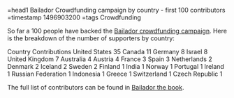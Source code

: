 =head1 Bailador Crowdfunding campaign by country - first 100 contributors
=timestamp 1496903200
=tags Crowdfunding

So far a 100 people have backed the <a href="http://perl6maven.com/book">Bailador crowdfunding campaign</a>.
Here is the breakdown of the number of supporters by country:


  Country        Contributions
  United States       35
  Canada              11
  Germany              8
  Israel               8
  United Kingdom       7
  Australia            4
  Austria              4
  France               3
  Spain                3
  Netherlands          2
  Denmark              2
  Iceland              2
  Sweden               2
  Finland              1
  India                1
  Norway               1
  Portugal             1
  Ireland              1
  Russian Federation   1
  Indonesia            1
  Greece               1
  Switzerland          1
  Czech Republic       1

The full list of contributors can be found in <a href="https://leanpub.com/bailador/">Bailador the book</a>.

